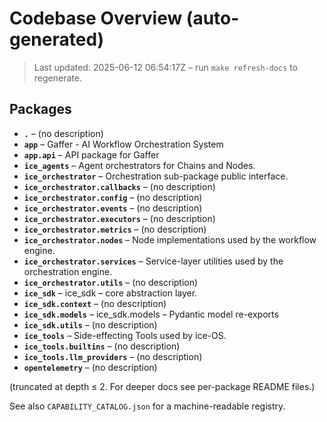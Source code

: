 # Codebase Overview (auto-generated)

> Last updated: 2025-06-12 06:54:17Z – run `make refresh-docs` to regenerate.

## Packages

- **`.`** – (no description)
- **`app`** – Gaffer - AI Workflow Orchestration System
- **`app.api`** – API package for Gaffer
- **`ice_agents`** – Agent orchestrators for Chains and Nodes.
- **`ice_orchestrator`** – Orchestration sub-package public interface.
- **`ice_orchestrator.callbacks`** – (no description)
- **`ice_orchestrator.config`** – (no description)
- **`ice_orchestrator.events`** – (no description)
- **`ice_orchestrator.executors`** – (no description)
- **`ice_orchestrator.metrics`** – (no description)
- **`ice_orchestrator.nodes`** – Node implementations used by the workflow engine.
- **`ice_orchestrator.services`** – Service-layer utilities used by the orchestration engine.
- **`ice_orchestrator.utils`** – (no description)
- **`ice_sdk`** – ice_sdk – core abstraction layer.
- **`ice_sdk.context`** – (no description)
- **`ice_sdk.models`** – ice_sdk.models – Pydantic model re-exports
- **`ice_sdk.utils`** – (no description)
- **`ice_tools`** – Side-effecting Tools used by ice-OS.
- **`ice_tools.builtins`** – (no description)
- **`ice_tools.llm_providers`** – (no description)
- **`opentelemetry`** – (no description)

(truncated at depth ≤ 2. For deeper docs see per-package README files.)

See also `CAPABILITY_CATALOG.json` for a machine-readable registry.
